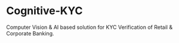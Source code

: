 # Cognitive-KYC
Computer Vision &amp; AI based solution for KYC Verification of Retail &amp; Corporate Banking. 
